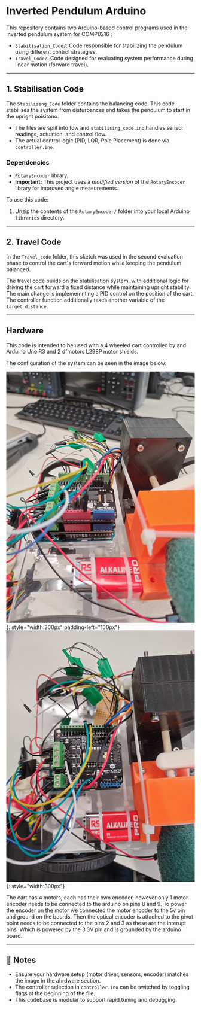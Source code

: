 # Inverted Pendulum Arduino

This repository contains two Arduino-based control programs used in the inverted pendulum system for COMP0216 :

- `Stabilisation_Code/`: Code responsible for stabilizing the pendulum using different control strategies.
- `Travel_Code/`: Code designed for evaluating system performance during linear motion (forward travel).

---

##  1. Stabilisation Code

The `Stabilising_Code` folder contains the balancing code. This code stabilises the system from disturbances and takes the pendulum to start in the upright poisitono. 
- The files are split into tow and `stabilising_code.ino` handles sensor readings, actuation, and control flow.
- The actual control logic (PID, LQR, Pole Placement) is done via `controller.ino`.


### Dependencies

- `RotaryEncoder` library.
- **Important:** This project uses a *modified version* of the `RotaryEncoder` library for improved angle measurements.

To use this code:
1. Unzip the contents of the `RotaryEncoder/` folder into your local Arduino `libraries` directory.

---

##  2. Travel Code

In the `Travel_code` folder, this sketch was used in the second evaluation phase to control the cart's forward motion while keeping the pendulum balanced.

The travel code builds on the stabilisation system, with additional logic for driving the cart forward a fixed distance while maintaining upright stability. The main change is implememnting a PID control on the position of the cart. The controller function additionally takes another variable of the `target_distance`. 

---

##  Hardware

This code is intended to be used with a 4 wheeled cart controlled by and Arduino Uno R3 and 2 dfmotors L298P motor shields. 

The configuration of the system can be seen in the image below:

![Arduino and motor shield stack](Images/stack_systems.jpg){: style="width:300px" padding-left="100px"}
![Pinout](Images/pins_systems.jpg){: style="width:300px"}

The cart has 4 motors, each has their own encoder, however only 1 motor encoder needs to be connected to the arduino on pins 8 and 9. To power the encoder on the motor we connected the motor encoder to the 5v pin and ground on the boards. Then the optical encoder is attached to the pivot point needs to be connected to the pins 2 and 3 as these are the interupt pins. Which is powered by the 3.3V pin and is grounded by the arduino board. 

---

## 📌 Notes

- Ensure your hardware setup (motor driver, sensors, encoder) matches the image in the ahrdware section.
- The controller selection in `controller.ino` can be switched by toggling flags at the beginning of the file.
- This codebase is modular to support rapid tuning and debugging.



